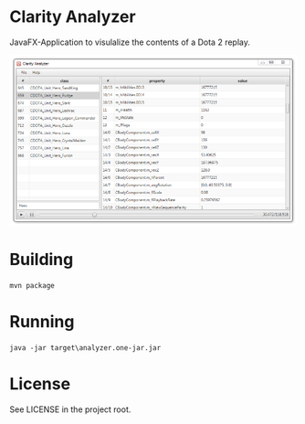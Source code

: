 # Clarity Analyzer

JavaFX-Application to visulalize the contents of a Dota 2 replay.

![Clarity Analyzer](/screenshot.png?raw=true)

# Building

`mvn package`

# Running

`java -jar target\analyzer.one-jar.jar`

# License

See LICENSE in the project root.
